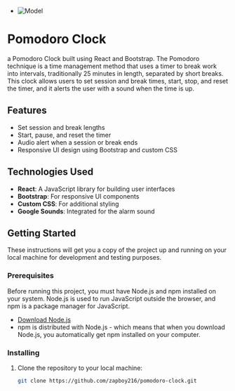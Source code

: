 
- ![Model](https://github.com/zapboy216/react-pomodoro-clock/blob/main/public/images/screenshot.jpg)


# Pomodoro Clock


a Pomodoro Clock built using React and Bootstrap. The Pomodoro technique is a time management method that uses a timer to break work into intervals, traditionally 25 minutes in length, separated by short breaks. This clock allows users to set session and break times, start, stop, and reset the timer, and it alerts the user with a sound when the time is up.

## Features

- Set session and break lengths
- Start, pause, and reset the timer
- Audio alert when a session or break ends
- Responsive UI design using Bootstrap and custom CSS

## Technologies Used

- **React**: A JavaScript library for building user interfaces
- **Bootstrap**: For responsive UI components
- **Custom CSS**: For additional styling
- **Google Sounds**: Integrated for the alarm sound



## Getting Started

These instructions will get you a copy of the project up and running on your local machine for development and testing purposes.

### Prerequisites

Before running this project, you must have Node.js and npm installed on your system. Node.js is used to run JavaScript outside the browser, and npm is a package manager for JavaScript.

- [Download Node.js](https://nodejs.org/en/download/)
- npm is distributed with Node.js - which means that when you download Node.js, you automatically get npm installed on your computer.

### Installing

1. Clone the repository to your local machine:
   ```bash
   git clone https://github.com/zapboy216/pomodoro-clock.git


